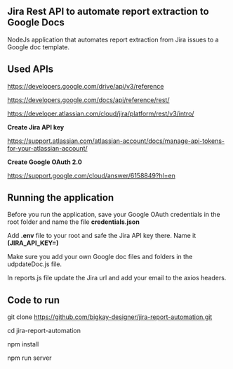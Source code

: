 ## Jira Rest API to automate report extraction to Google Docs 

NodeJs application that automates report extraction from Jira issues to a Google doc template. 




## Used APIs

<!-- Google drive API -->
https://developers.google.com/drive/api/v3/reference

<!-- Google docs API -->
https://developers.google.com/docs/api/reference/rest/

<!-- Jira API -->
https://developer.atlassian.com/cloud/jira/platform/rest/v3/intro/


**Create Jira API key**

https://support.atlassian.com/atlassian-account/docs/manage-api-tokens-for-your-atlassian-account/

**Create Google OAuth 2.0**

https://support.google.com/cloud/answer/6158849?hl=en

## Running the application

Before you run the application, save your Google OAuth credentials in the root folder and name the file **credentials.json**

Add **.env** file to your root and safe the Jira API key there. Name it **(JIRA_API_KEY=)**

Make sure you add your own Google doc files and folders in the udpdateDoc.js file. 

In reports.js file update the Jira url and add your email to the axios headers. 


## Code to run

git clone https://github.com/bigkay-designer/jira-report-automation.git

cd jira-report-automation

npm install

npm run server
